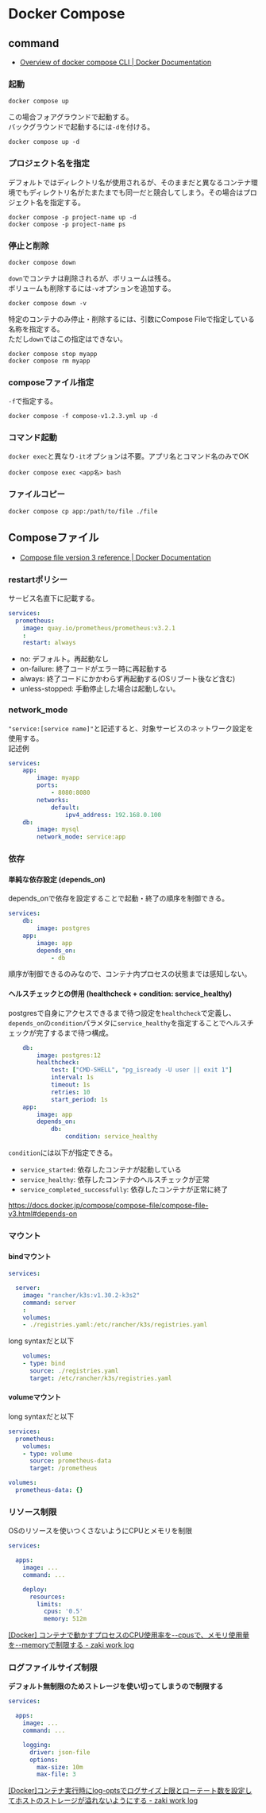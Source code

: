 # Docker Compose

## command

- [Overview of docker compose CLI | Docker Documentation](https://docs.docker.com/compose/reference/)

### 起動

```console
docker compose up
```

この場合フォアグラウンドで起動する。  
バックグラウンドで起動するには`-d`を付ける。

```console
docker compose up -d
```

### プロジェクト名を指定

デフォルトではディレクトリ名が使用されるが、そのままだと異なるコンテナ環境でもディレクトリ名がたまたまでも同一だと競合してしまう。その場合はプロジェクト名を指定する。

```console
docker compose -p project-name up -d
docker compose -p project-name ps

```

### 停止と削除

```console
docker compose down
```

`down`でコンテナは削除されるが、ボリュームは残る。  
ボリュームも削除するには`-v`オプションを追加する。

```console
docker compose down -v
```

特定のコンテナのみ停止・削除するには、引数にCompose Fileで指定している名称を指定する。  
ただし`down`ではこの指定はできない。

```console
docker compose stop myapp
docker compose rm myapp
```

### composeファイル指定

`-f`で指定する。

```console
docker compose -f compose-v1.2.3.yml up -d
```

### コマンド起動

`docker exec`と異なり`-it`オプションは不要。アプリ名とコマンド名のみでOK

```console
docker compose exec <app名> bash
```

### ファイルコピー

```console
docker compose cp app:/path/to/file ./file
```

## Composeファイル

- [Compose file version 3 reference | Docker Documentation](https://docs.docker.com/compose/compose-file/compose-file-v3/)

### restartポリシー

サービス名直下に記載する。

```yaml
services:
  prometheus:
    image: quay.io/prometheus/prometheus:v3.2.1
    :
    restart: always
```

- no: デフォルト。再起動なし
- on-failure: 終了コードがエラー時に再起動する
- always: 終了コードにかかわらず再起動する(OSリブート後など含む)
- unless-stopped: 手動停止した場合は起動しない。

### network_mode

`"service:[service name]"`と記述すると、対象サービスのネットワーク設定を使用する。  
記述例

```yaml
services:
    app:
        image: myapp
        ports:
            - 8080:8080
        networks:
            default:
                ipv4_address: 192.168.0.100
    db:
        image: mysql
        network_mode: service:app
```

### 依存

#### 単純な依存設定 (depends_on)

depends_onで依存を設定することで起動・終了の順序を制御できる。

```yaml
services:
    db:
        image: postgres
    app:
        image: app
        depends_on:
            - db
```

順序が制御できるのみなので、コンテナ内プロセスの状態までは感知しない。

#### ヘルスチェックとの併用 (healthcheck + condition: service_healthy)

postgresで自身にアクセスできるまで待つ設定を`healthcheck`で定義し、`depends_on`の`condition`パラメタに`service_healthy`を指定することでヘルスチェックが完了するまで待つ構成。

```yaml
    db:
        image: postgres:12
        healthcheck:
            test: ["CMD-SHELL", "pg_isready -U user || exit 1"]
            interval: 1s
            timeout: 1s
            retries: 10
            start_period: 1s
    app:
        image: app
        depends_on:
            db:
                condition: service_healthy
```

`condition`には以下が指定できる。

- `service_started`: 依存したコンテナが起動している
- `service_healthy`: 依存したコンテナのヘルスチェックが正常
- `service_completed_successfully`: 依存したコンテナが正常に終了

<https://docs.docker.jp/compose/compose-file/compose-file-v3.html#depends-on>

### マウント

#### bindマウント

```yaml
services:

  server:
    image: "rancher/k3s:v1.30.2-k3s2"
    command: server
    :
    volumes:
    - ./registries.yaml:/etc/rancher/k3s/registries.yaml
```

long syntaxだと以下

```yaml
    volumes:
    - type: bind
      source: ./registries.yaml
      target: /etc/rancher/k3s/registries.yaml
```

#### volumeマウント

long syntaxだと以下

```yaml
services:
  prometheus:
    volumes:
    - type: volume
      source: prometheus-data
      target: /prometheus

volumes:
  prometheus-data: {}
```

### リソース制限

OSのリソースを使いつくさないようにCPUとメモリを制限

```yaml
services:

  apps:
    image: ...
    command: ...

    deploy:
      resources:
        limits:
          cpus: '0.5'
          memory: 512m
```

[[Docker] コンテナで動かすプロセスのCPU使用率を--cpusで、メモリ使用量を--memoryで制限する - zaki work log](https://zaki-hmkc.hatenablog.com/entry/2020/09/08/213857)

### ログファイルサイズ制限

__デフォルト無制限のためストレージを使い切ってしまうので制限する__

```yaml
services:

  apps:
    image: ...
    command: ...

    logging:
      driver: json-file
      options:
        max-size: 10m
        max-file: 3
```

[[Docker]コンテナ実行時にlog-optsでログサイズ上限とローテート数を設定してホストのストレージが溢れないようにする - zaki work log](https://zaki-hmkc.hatenablog.com/entry/2020/09/09/211117)
